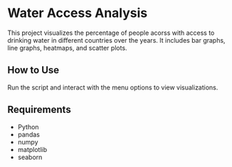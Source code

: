 # Water Access Analysis

This project visualizes the percentage of people acorss with access to drinking water in different countries over the years. It includes bar graphs, line graphs, heatmaps, and scatter plots.

## How to Use

Run the script and interact with the menu options to view visualizations.

## Requirements
- Python
- pandas
- numpy
- matplotlib
- seaborn

